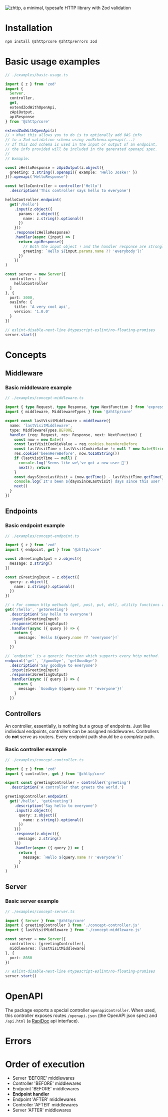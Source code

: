 ![zhttp, a minimal, typesafe HTTP library with Zod validation](./.readme-assets/header.png)

# Installation

```sh
npm install @zhttp/core @zhttp/errors zod
```

# Basic usage examples

```ts
// ./examples/basic-usage.ts

import { z } from 'zod'
import {
  Server,
  controller,
  get,
  extendZodWithOpenApi,
  zApiOutput,
  apiResponse
} from '@zhttp/core'

extendZodWithOpenApi(z)
// ⬆ What this allows you to do is to optionally add OAS info
// to a Zod validation schema using zodSchema.openapi(...)
// If this Zod schema is used in the input or output of an endpoint,
// the info provided will be included in the generated openapi spec.
//
// Exmaple:

const zHelloResponse = zApiOutput(z.object({
  greeting: z.string().openapi({ example: 'Hello Joske!' })
})).openapi('HelloResponse')

const helloController = controller('Hello')
  .description('This controller says hello to everyone')

helloController.endpoint(
  get('/hello')
    .input(z.object({
      params: z.object({
        name: z.string().optional()
      })
    }))
    .response(zHelloResponse)
    .handler(async (input) => {
      return apiResponse({
        // Both the input object ⬇ and the handler response are strongly typed :)
        greeting: `Hello ${input.params.name ?? 'everybody'}!`
      })
    })
)

const server = new Server({
  controllers: [
    helloController
  ]
}, {
  port: 3000,
  oasInfo: {
    title: 'A very cool api',
    version: '1.0.0'
  }
})

// eslint-disable-next-line @typescript-eslint/no-floating-promises
server.start()

```

# Concepts

## Middleware

### Basic middleware example

```ts
// ./examples/concept-middleware.ts

import { type Request, type Response, type NextFunction } from 'express'
import { middleware, MiddlewareTypes } from '@zhttp/core'

export const lastVisitMiddleware = middleware({
  name: 'lastVisitMiddleware',
  type: MiddlewareTypes.BEFORE,
  handler (req: Request, res: Response, next: NextFunction) {
    const now = new Date()
    const lastVisitCookieValue = req.cookies.beenHereBefore
    const lastVisitTime = lastVisitCookieValue != null ? new Date(String(lastVisitCookieValue)) : undefined
    res.cookie('beenHereBefore', now.toISOString())
    if (lastVisitTime == null) {
      console.log('Seems like we\'ve got a new user 👀')
      next(); return
    }
    const daysSinceLastVisit = (now.getTime() - lastVisitTime.getTime()) / (1000 * 60 * 60 * 24)
    console.log(`It's been ${daysSinceLastVisit} days since this user last visited.`)
    next()
  }
})

```

## Endpoints

### Basic endpoint example

```ts
// ./examples/concept-endpoint.ts

import { z } from 'zod'
import { endpoint, get } from '@zhttp/core'

const zGreetingOutput = z.object({
  message: z.string()
})

const zGreetingInput = z.object({
  query: z.object({
    name: z.string().optional()
  })
})

// ⬇ For common http methods (get, post, put, del), utility functions are available:
get('/hello', 'getGreeting')
  .description('Say hello to everyone')
  .input(zGreetingInput)
  .response(zGreetingOutput)
  .handler(async ({ query }) => {
    return {
      message: `Hello ${query.name ?? 'everyone'}!`
    }
  })

// `endpoint` is a generic function which supports every http method.
endpoint('get', '/goodbye', 'getGoodbye')
  .description('Say goodbye to everyone')
  .input(zGreetingInput)
  .response(zGreetingOutput)
  .handler(async ({ query }) => {
    return {
      message: `Goodbye ${query.name ?? 'everyone'}!`
    }
  })

```

## Controllers

An controller, essentially, is nothing but a group of endpoints.
Just like individual endpoints, controllers can be assigned middlewares.
Controllers do **not** serve as routers. Every endpoint path should be a _complete_ path.

### Basic controller example

```ts
// ./examples/concept-controller.ts

import { z } from 'zod'
import { controller, get } from '@zhttp/core'

export const greetingController = controller('greeting')
  .description('A controller that greets the world.')

greetingController.endpoint(
  get('/hello', 'getGreeting')
    .description('Say hello to everyone')
    .input(z.object({
      query: z.object({
        name: z.string().optional()
      })
    }))
    .response(z.object({
      message: z.string()
    }))
    .handler(async ({ query }) => {
      return {
        message: `Hello ${query.name ?? 'everyone'}!`
      }
    })
)

```

## Server

### Basic server example

```ts
// ./examples/concept-server.ts

import { Server } from '@zhttp/core'
import { greetingController } from './concept-controller.js'
import { lastVisitMiddleware } from './concept-middleware.js'

const server = new Server({
  controllers: [greetingController],
  middlewares: [lastVisitMiddleware]
}, {
  port: 8080
})

// eslint-disable-next-line @typescript-eslint/no-floating-promises
server.start()

```

# OpenAPI

The package exports a special controller `openapiController`. When used, this controller exposes routes `/openapi.json` (the OpenAPI json spec) and `/api.html` (a [RapiDoc](https://rapidocweb.com/) api interface).

# Errors

# Order of execution
- Server 'BEFORE' middlewares
- Controller 'BEFORE' middlewares
- Endpoint 'BEFORE' middlewares
- **Endpoint handler**
- Endpoint 'AFTER' middlewares
- Controller 'AFTER' middlewares
- Server 'AFTER' middlewares